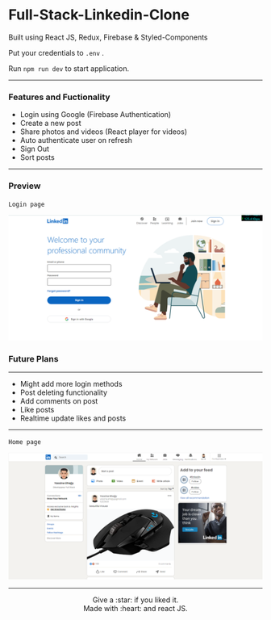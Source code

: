 # Full-Stack-Linkedin-Clone

Built using React JS, Redux, Firebase & Styled-Components 


Put your credentials to  `.env` .




Run `npm run dev` to start application.

----

### Features and Fuctionality

<ul>
    <li>Login using Google (Firebase Authentication)</li>
    <li>Create a new post</li>
    <li>Share photos and videos (React player for videos)</li>
    <li>Auto authenticate user on refresh</li>
    <li>Sign Out</li>
    <li>Sort posts</li>
</ul>

----

### Preview


`Login page`
<p align="center">
    <img src="./public/assets/loginPreview.PNG" />
</p>


### Future Plans

<hr />

<ul>
    <li>Might add more login methods</li>
    <li>Post deleting functionality</li>
    <li>Add comments on post</li>
    <li>Like posts</li>
    <li>Realtime update likes and posts</li>
</ul>


----


`Home page`
<p align="center">
    <img src="./public/assets/homePreview.PNG" />

</p>


----

<p align="center">
Give a :star: if you liked it.<br>
Made with :heart: and react JS.
</p>

